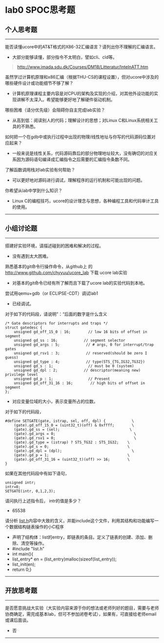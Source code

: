 # lab0 SPOC思考题

## 个人思考题

---

能否读懂ucore中的AT&T格式的X86-32汇编语言？请列出你不理解的汇编语言。
- 大部分能够读懂，部分指令不太明白，譬如cli、cld等。

>  http://www.imada.sdu.dk/Courses/DM18/Litteratur/IntelnATT.htm

虽然学过计算机原理和x86汇编（根据THU-CS的课程设置），但对ucore中涉及的哪些硬件设计或功能细节不够了解？
- 计算机原理课程主要内容是对CPU的架构及实现的介绍，对其他外设功能的实现讲解不太深入。希望能够更好地了解硬件驱动机制。

>   


哪些困难（请分优先级）会阻碍你自主完成lab实验？
- 从高到低：阅读别人的代码；理解设计的思想；对Linux C和Linux系统相关工具的不熟悉。

>   

如何把一个在gdb中或执行过程中出现的物理/线性地址与你写的代码源码位置对应起来？
- 一般来说是线性关系，代码源码靠后的部分物理地址较大，没有确切的对应关系因为源码语句编译成汇编指令之后需要的汇编指令条数不同。

>   

了解函数调用栈对lab实验有何帮助？
- 可以更好地对源码进行调试，理解程序的运行机制和可能出现的问题。

>   

你希望从lab中学到什么知识？
- Linux C的编程技巧，ucore的设计理念与思想，各种编程工具和代码审计工具的使用。

>   

---

## 小组讨论题

---

搭建好实验环境，请描述碰到的困难和解决的过程。
- 没有遇到太大困难。

> 

熟悉基本的git命令行操作命令，从github上
的 http://www.github.com/chyyuu/ucore_lab 下载
ucore lab实验
- 对基本的git命令已经有所了解而且下载了ucore lab的实验代码到本地。

> 

尝试用qemu+gdb（or ECLIPSE-CDT）调试lab1
- 已经调试。

> 

对于如下的代码段，请说明”：“后面的数字是什么含义
```
/* Gate descriptors for interrupts and traps */
struct gatedesc {
    unsigned gd_off_15_0 : 16;        // low 16 bits of offset in segment
    unsigned gd_ss : 16;            // segment selector
    unsigned gd_args : 5;            // # args, 0 for interrupt/trap gates
    unsigned gd_rsv1 : 3;            // reserved(should be zero I guess)
    unsigned gd_type : 4;            // type(STS_{TG,IG32,TG32})
    unsigned gd_s : 1;                // must be 0 (system)
    unsigned gd_dpl : 2;            // descriptor(meaning new) privilege level
    unsigned gd_p : 1;                // Present
    unsigned gd_off_31_16 : 16;        // high bits of offset in segment
};
```

- 对应变量位域的大小，表示变量所占的位数。

> 

对于如下的代码段，
```
#define SETGATE(gate, istrap, sel, off, dpl) {            \
    (gate).gd_off_15_0 = (uint32_t)(off) & 0xffff;        \
    (gate).gd_ss = (sel);                                \
    (gate).gd_args = 0;                                    \
    (gate).gd_rsv1 = 0;                                    \
    (gate).gd_type = (istrap) ? STS_TG32 : STS_IG32;    \
    (gate).gd_s = 0;                                    \
    (gate).gd_dpl = (dpl);                                \
    (gate).gd_p = 1;                                    \
    (gate).gd_off_31_16 = (uint32_t)(off) >> 16;        \
}
```

如果在其他代码段中有如下语句，
```
unsigned intr;
intr=8;
SETGATE(intr, 0,1,2,3);
```
请问执行上述指令后， intr的值是多少？

- 65538  

> 

请分析 [list.h](https://github.com/chyyuu/ucore_lab/blob/master/labcodes/lab2/libs/list.h)内容中大致的含义，并能include这个文件，利用其结构和功能编写一个数据结构链表操作的小C程序

- 声明了结构体：list的entry，即链表的条目。定义了链表的创建、添加、删除、清空等操作。
- #include "list.h"
- int main(){
- list_entry* en = (list_entry)malloc(sizeof(list_entry));
- list_init(en);
- return 0;}

> 

---

## 开放思考题

---

是否愿意挑战大实验（大实验内容来源于你的想法或老师列好的题目，需要与老师协商确定，需完成基本lab，但可不参加闭卷考试），如果有，可直接给老师email或课后面谈。
- 否 

>  

---
